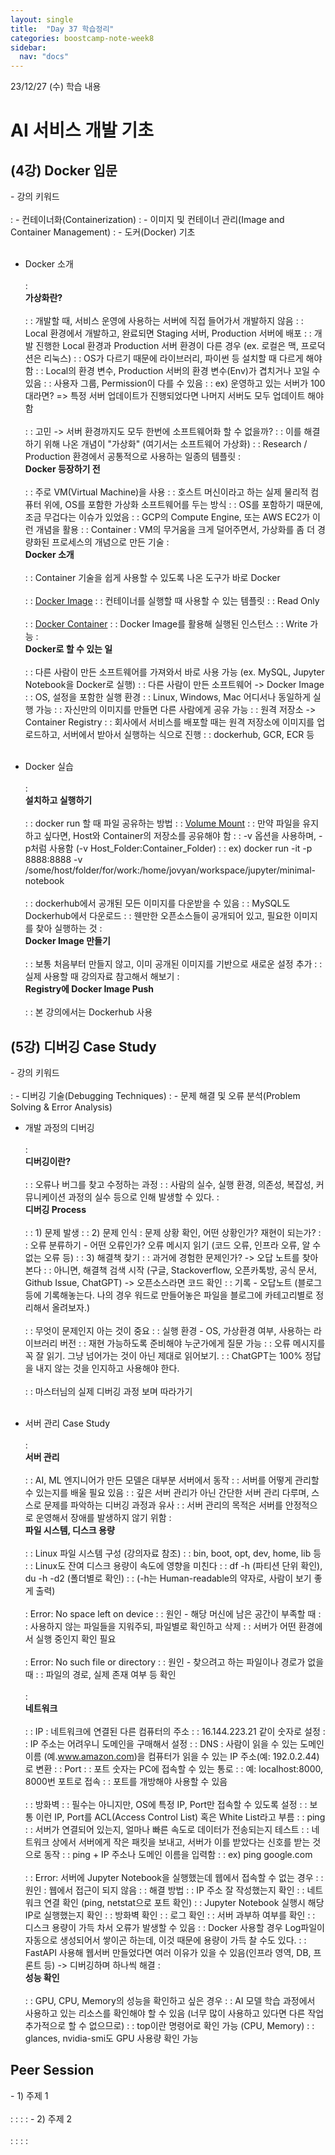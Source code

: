 ```yaml
---
layout: single
title:  "Day 37 학습정리"
categories: boostcamp-note-week8
sidebar:
  nav: "docs"
---
```


23/12/27 (수) 학습 내용

<h1>AI 서비스 개발 기초</h1>

<h2>(4강) Docker 입문</h2>
- 강의 키워드<br><br>
: - 컨테이너화(Containerization)
: - 이미지 및 컨테이너 관리(Image and Container Management)
: - 도커(Docker) 기초
<br><br>

- Docker 소개<br><br>
: <br><b>가상화란?</b><br><br>
: : 개발할 때, 서비스 운영에 사용하는 서버에 직접 들어가서 개발하지 않음
: : Local 환경에서 개발하고, 완료되면 Staging 서버, Production 서버에 배포
: : 개발 진행한 Local 환경과 Production 서버 환경이 다른 경우 (ex. 로컬은 맥, 프로덕션은 리눅스)
: : OS가 다르기 때문에 라이브러리, 파이썬 등 설치할 때 다르게 해야 함
: : Local의 환경 변수, Production 서버의 환경 변수(Env)가 겹치거나 꼬일 수 있음
: : 사용자 그룹, Permission이 다를 수 있음
: : ex) 운영하고 있는 서버가 100대라면? => 특정 서버 업데이트가 진행되었다면 나머지 서버도 모두 업데이트 해야 함
<br><br>
: : 고민 -> 서버 환경까지도 모두 한번에 소프트웨어화 할 수 없을까?
: : 이를 해결하기 위해 나온 개념이 "가상화" (여기서는 소프트웨어 가상화)
: : Research / Production 환경에서 공통적으로 사용하는 일종의 템플릿
: <br><b>Docker 등장하기 전</b><br><br>
: : 주로 VM(Virtual Machine)을 사용
: : 호스트 머신이라고 하는 실제 물리적 컴퓨터 위에, OS를 포함한 가상화 소프트웨어를 두는 방식
: : OS를 포함하기 때문에, 조금 무겁다는 이슈가 있었음
: : GCP의 Compute Engine, 또는 AWS EC2가 이런 개념을 활용
: : Container : VM의 무거움을 크게 덜어주면서, 가상화를 좀 더 경량화된 프로세스의 개념으로 만든 기술
: <br><b>Docker 소개</b><br><br>
: : Container 기술을 쉽게 사용할 수 있도록 나온 도구가 바로 Docker
<br><br>
: : <u>Docker Image</u>
: : 컨테이너를 실행할 때 사용할 수 있는 템플릿
: : Read Only
<br><br>
: : <u>Docker Container</u>
: : Docker Image를 활용해 실행된 인스턴스
: : Write 가능
: <br><b>Docker로 할 수 있는 일</b><br><br>
: : 다른 사람이 만든 소프트웨어를 가져와서 바로 사용 가능 (ex. MySQL, Jupyter Notebook을 Docker로 실행)
: : 다른 사람이 만든 소프트웨어 -> Docker Image
: : OS, 설정을 포함한 실행 환경
: : Linux, Windows, Mac 어디서나 동일하게 실행 가능
: : 자신만의 이미지를 만들면 다른 사람에게 공유 가능
: : 원격 저장소 -> Container Registry
: : 회사에서 서비스를 배포할 때는 원격 저장소에 이미지를 업로드하고, 서버에서 받아서 실행하는 식으로 진행
: : dockerhub, GCR, ECR 등
<br><br>

- Docker 실습<br><br>
: <br><b>설치하고 실행하기</b><br><br>
: : docker run 할 때 파일 공유하는 방법
: : <u>Volume Mount</u>
: : 만약 파일을 유지하고 싶다면, Host와 Container의 저장소를 공유해야 함
: : -v 옵션을 사용하며, -p처럼 사용함 (-v Host_Folder:Container_Folder)
: : ex) docker run -it -p 8888:8888 -v /some/host/folder/for/work:/home/jovyan/workspace/jupyter/minimal-notebook
<br><br>
: : dockerhub에서 공개된 모든 이미지를 다운받을 수 있음
: : MySQL도 Dockerhub에서 다운로드
: : 웬만한 오픈소스들이 공개되어 있고, 필요한 이미지를 찾아 실행하는 것
: <br><b>Docker Image 만들기</b><br><br>
: : 보통 처음부터 만들지 않고, 이미 공개된 이미지를 기반으로 새로운 설정 추가
: : 실제 사용할 때 강의자료 참고해서 해보기
: <br><b>Registry에 Docker Image Push</b><br><br>
: : 본 강의에서는 Dockerhub 사용


<h2>(5강) 디버깅 Case Study</h2>
- 강의 키워드<br><br>
: - 디버깅 기술(Debugging Techniques)
: - 문제 해결 및 오류 분석(Problem Solving & Error Analysis)

- 개발 과정의 디버깅<br><br>
: <br><b>디버깅이란?</b><br><br>
: : 오류나 버그를 찾고 수정하는 과정
: : 사람의 실수, 실행 환경, 의존성, 복잡성, 커뮤니케이션 과정의 실수 등으로 인해 발생할 수 있다.
: <br><b>디버깅 Process</b><br><br>
: : 1) 문제 발생
: : 2) 문제 인식 : 문제 상황 확인, 어떤 상황인가? 재현이 되는가?
: : 오류 분류하기 - 어떤 오류인가? 오류 메시지 읽기 (코드 오류, 인프라 오류, 알 수 없는 오류 등)
: : 3) 해결책 찾기
: : 과거에 경험한 문제인가? -> 오답 노트를 찾아본다
: : 아니면, 해결책 검색 시작 (구글, Stackoverflow, 오픈카톡방, 공식 문서, Github Issue, ChatGPT) -> 오픈소스라면 코드 확인
: : 기록 - 오답노트 (블로그 등에 기록해놓는다. 나의 경우 워드로 만들어놓은 파일을 블로그에 카테고리별로 정리해서 올려보자.)
<br><br>
: : 무엇이 문제인지 아는 것이 중요
: : 실행 환경 - OS, 가상환경 여부, 사용하는 라이브러리 버전
: : 재현 가능하도록 준비해야 누군가에게 질문 가능
: : 오류 메시지를 꼭 잘 읽기. 그냥 넘어가는 것이 아닌 제대로 읽어보기.
: : ChatGPT는 100% 정답을 내지 않는 것을 인지하고 사용해야 한다.
<br><br>
: : 마스터님의 실제 디버깅 과정 보며 따라가기
<br><br>

- 서버 관리 Case Study<br><br>
: <br><b>서버 관리</b><br><br>
: : AI, ML 엔지니어가 만든 모델은 대부분 서버에서 동작
: : 서버를 어떻게 관리할 수 있는지를 배울 필요 있음
: : 깊은 서버 관리가 아닌 간단한 서버 관리 다루며, 스스로 문제를 파악하는 디버깅 과정과 유사
: : 서버 관리의 목적은 서버를 안정적으로 운영해서 장애를 발생하지 않기 위함
: <br><b>파일 시스템, 디스크 용량</b><br><br>
: : Linux 파일 시스템 구성 (강의자료 참조)
: : bin, boot, opt, dev, home, lib 등
: : Linux도 잔여 디스크 용량이 속도에 영향을 미친다
: : df -h (파티션 단위 확인), du -h -d2 (폴더별로 확인) 
: : (-h는 Human-readable의 약자로, 사람이 보기 좋게 출력)
<br><br>
: Error: No space left on device
: : 원인 - 해당 머신에 남은 공간이 부족할 때
: : 사용하지 않는 파일들을 지워주되, 파일별로 확인하고 삭제
: : 서버가 어떤 환경에서 실행 중인지 확인 필요
<br><br>
: Error: No such file or directory
: : 원인 - 찾으려고 하는 파일이나 경로가 없을 때
: : 파일의 경로, 실제 존재 여부 등 확인
<br><br>
: <br><b>네트워크</b><br><br>
: : IP : 네트워크에 연결된 다른 컴퓨터의 주소
: : 16.144.223.21 같이 숫자로 설정
: : IP 주소는 어려우니 도메인을 구매해서 설정
: : DNS : 사람이 읽을 수 있는 도메인 이름 (예.www.amazon.com)을 컴퓨터가 읽을 수 있는 IP 주소(예: 192.0.2.44)로 변환
: : Port
: : 포트 숫자는 PC에 접속할 수 있는 통로
: : 예: localhost:8000, 8000번 포트로 접속
: : 포트를 개방해야 사용할 수 있음
<br><br>
: : 방화벽
: : 필수는 아니지만, OS에 특정 IP, Port만 접속할 수 있도록 설정
: : 보통 이런 IP, Port를 ACL(Access Control List) 혹은 White List라고 부름
: : ping
: : 서버가 연결되어 있는지, 얼마나 빠른 속도로 데이터가 전송되는지 테스트
: : 네트워크 상에서 서버에게 작은 패킷을 보내고, 서버가 이를 받았다는 신호를 받는 것으로 동작
: : ping + IP 주소나 도메인 이름을 입력함
: : ex) ping google.com
<br><br>
: : Error: 서버에 Jupyter Notebook을 실행했는데 웹에서 접속할 수 없는 경우
: : 원인 : 웹에서 접근이 되지 않음
: : 해결 방법
: : IP 주소 잘 작성했는지 확인
: : 네트워크 연결 확인 (ping, netstat으로 포트 확인)
: : Jupyter Notebook 실행시 해당 IP로 실행했는지 확인
: : 방화벽 확인
: : 로그 확인
: : 서버 과부하 여부를 확인
: : 디스크 용량이 가득 차서 오류가 발생할 수 있음
: : Docker 사용할 경우 Log파일이 자동으로 생성되어서 쌓이곤 하는데, 이것 때문에 용량이 가득 찰 수도 있다.
: : FastAPI 사용해 웹서버 만들었다면 여러 이유가 있을 수 있음(인프라 영역, DB, 프론트 등) -> 디버깅하며 하나씩 해결
: <br><b>성능 확인</b><br><br>
: : GPU, CPU, Memory의 성능을 확인하고 싶은 경우
: : AI 모델 학습 과정에서 사용하고 있는 리소스를 확인해야 할 수 있음 (너무 많이 사용하고 있다면 다른 작업 추가적으로 할 수 없으므로)
: : top이란 명령어로 확인 가능 (CPU, Memory)
: : glances, nvidia-smi도 GPU 사용량 확인 가능




<h2>Peer Session</h2>
- 1) 주제 1<br><br>
: : 
: : 
- 2) 주제 2<br><br>
: : 
: : 